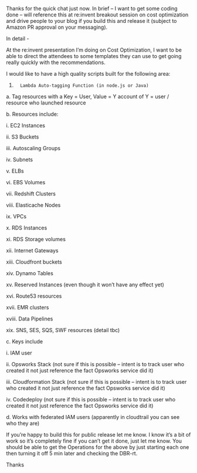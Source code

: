Thanks for the quick chat just now.
In brief – I want to get some coding done – will reference this at re:invent breakout session on cost optimization and drive people to your blog if you build this and release it (subject to Amazon PR approval on your messaging).

In detail -

At the re:invent presentation I’m doing on Cost Optimization, I want to be able to direct the attendees to some templates they can use to get going really quickly with the recommendations.

I would like to have a high quality scripts built for the following area:

1.       Lambda Auto-tagging Function (in node.js or Java)

a.       Tag resources with a Key = User, Value = Y account of Y = user / resource who launched resource

b.      Resources include:

i.      EC2 Instances

ii.      S3 Buckets

iii.      Autoscaling Groups

iv.      Subnets

v.      ELBs

vi.      EBS Volumes

vii.      Redshift Clusters

viii.      Elasticache Nodes

ix.      VPCs

x.      RDS Instances

xi.      RDS Storage volumes

xii.      Internet Gateways

xiii.      Cloudfront buckets

xiv.      Dynamo Tables

xv.      Reserved Instances (even though it won’t have any effect yet)

xvi.      Route53 resources

xvii.      EMR clusters

xviii.      Data Pipelines

xix.      SNS, SES, SQS, SWF resources (detail tbc)

c.       Keys include

i.      IAM user

ii.      Opsworks Stack (not sure if this is possible – intent is to track user who created it not just reference the fact Opsworks service did it)

iii.      Cloudformation Stack (not sure if this is possible – intent is to track user who created it not just reference the fact Opsworks service did it)

iv.      Codedeploy  (not sure if this is possible – intent is to track user who created it not just reference the fact Opsworks service did it)

d.      Works with federated IAM users (apparently in cloudtrail you can see who they are)


If you’re happy to build this for public release let me know. I know it’s a bit of work so it’s completely fine if you can’t get it done, just let me know. You should be able to get the Operations for the above by just starting each one then turning it off 5 min later and checking the DBR-rt.

Thanks
